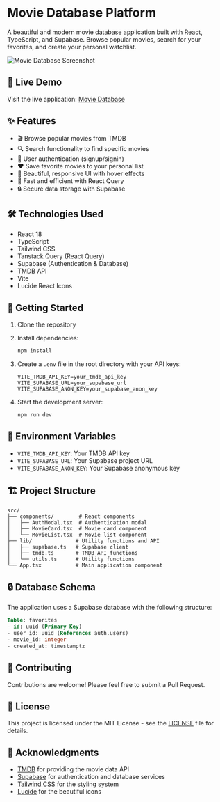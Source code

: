 # Movie Database Platform

A beautiful and modern movie database application built with React, TypeScript, and Supabase. Browse popular movies, search for your favorites, and create your personal watchlist.

![Movie Database Screenshot](https://images.unsplash.com/photo-1489599849927-2ee91cede3ba?auto=format&fit=crop&q=80&w=1200)

## 🌟 Live Demo

Visit the live application: [Movie Database](https://elegant-alpaca-16fd99.netlify.app/)

## ✨ Features

- 🎬 Browse popular movies from TMDB
- 🔍 Search functionality to find specific movies
- 👤 User authentication (signup/signin)
- ❤️ Save favorite movies to your personal list
- 🎨 Beautiful, responsive UI with hover effects
- 🚀 Fast and efficient with React Query
- 🔒 Secure data storage with Supabase

## 🛠️ Technologies Used

- React 18
- TypeScript
- Tailwind CSS
- Tanstack Query (React Query)
- Supabase (Authentication & Database)
- TMDB API
- Vite
- Lucide React Icons

## 🚀 Getting Started

1. Clone the repository
2. Install dependencies:
   ```bash
   npm install
   ```

3. Create a `.env` file in the root directory with your API keys:
   ```env
   VITE_TMDB_API_KEY=your_tmdb_api_key
   VITE_SUPABASE_URL=your_supabase_url
   VITE_SUPABASE_ANON_KEY=your_supabase_anon_key
   ```

4. Start the development server:
   ```bash
   npm run dev
   ```

## 📝 Environment Variables

- `VITE_TMDB_API_KEY`: Your TMDB API key
- `VITE_SUPABASE_URL`: Your Supabase project URL
- `VITE_SUPABASE_ANON_KEY`: Your Supabase anonymous key

## 🏗️ Project Structure

```
src/
├── components/        # React components
│   ├── AuthModal.tsx  # Authentication modal
│   ├── MovieCard.tsx  # Movie card component
│   └── MovieList.tsx  # Movie list component
├── lib/              # Utility functions and API
│   ├── supabase.ts   # Supabase client
│   ├── tmdb.ts       # TMDB API functions
│   └── utils.ts      # Utility functions
└── App.tsx           # Main application component
```

## 🔒 Database Schema

The application uses a Supabase database with the following structure:

```sql
Table: favorites
- id: uuid (Primary Key)
- user_id: uuid (References auth.users)
- movie_id: integer
- created_at: timestamptz
```

## 🤝 Contributing

Contributions are welcome! Please feel free to submit a Pull Request.

## 📄 License

This project is licensed under the MIT License - see the [LICENSE](LICENSE) file for details.

## 🙏 Acknowledgments

- [TMDB](https://www.themoviedb.org/) for providing the movie data API
- [Supabase](https://supabase.com/) for authentication and database services
- [Tailwind CSS](https://tailwindcss.com/) for the styling system
- [Lucide](https://lucide.dev/) for the beautiful icons